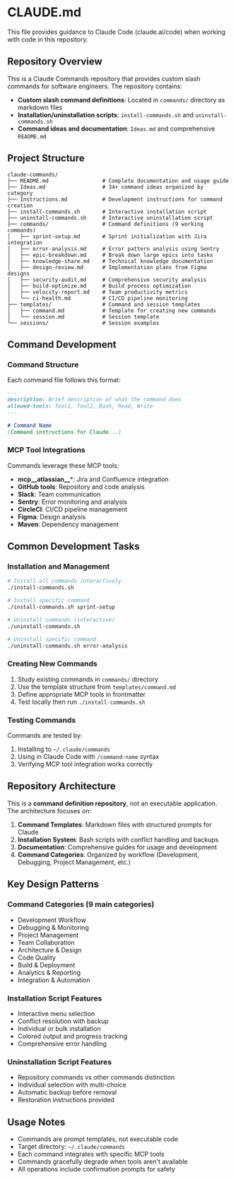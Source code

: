 # CLAUDE.md

This file provides guidance to Claude Code (claude.ai/code) when working with code in this repository.

## Repository Overview

This is a Claude Commands repository that provides custom slash commands for software engineers. The repository contains:

- **Custom slash command definitions**: Located in `commands/` directory as markdown files
- **Installation/uninstallation scripts**: `install-commands.sh` and `uninstall-commands.sh`
- **Command ideas and documentation**: `Ideas.md` and comprehensive `README.md`

## Project Structure

```
claude-commands/
├── README.md                 # Complete documentation and usage guide
├── Ideas.md                  # 34+ command ideas organized by category
├── Instructions.md           # Development instructions for command creation
├── install-commands.sh       # Interactive installation script
├── uninstall-commands.sh     # Interactive uninstallation script
├── commands/                 # Command definitions (9 working commands)
│   ├── sprint-setup.md       # Sprint initialization with Jira integration
│   ├── error-analysis.md     # Error pattern analysis using Sentry
│   ├── epic-breakdown.md     # Break down large epics into tasks
│   ├── knowledge-share.md    # Technical knowledge documentation
│   ├── design-review.md      # Implementation plans from Figma designs
│   ├── security-audit.md     # Comprehensive security analysis
│   ├── build-optimize.md     # Build process optimization
│   ├── velocity-report.md    # Team productivity metrics
│   └── ci-health.md          # CI/CD pipeline monitoring
├── templates/                # Command and session templates
│   ├── command.md            # Template for creating new commands
│   └── session.md            # Session template
└── sessions/                 # Session examples
```

## Command Development

### Command Structure
Each command file follows this format:
```markdown
---
description: Brief description of what the command does
allowed-tools: Tool1, Tool2, Bash, Read, Write
---

# Command Name
[Command instructions for Claude...]
```

### MCP Tool Integrations
Commands leverage these MCP tools:
- **mcp__atlassian__***: Jira and Confluence integration
- **GitHub tools**: Repository and code analysis
- **Slack**: Team communication
- **Sentry**: Error monitoring and analysis
- **CircleCI**: CI/CD pipeline management
- **Figma**: Design analysis
- **Maven**: Dependency management

## Common Development Tasks

### Installation and Management
```bash
# Install all commands interactively
./install-commands.sh

# Install specific command
./install-commands.sh sprint-setup

# Uninstall commands (interactive)
./uninstall-commands.sh

# Uninstall specific command
./uninstall-commands.sh error-analysis
```

### Creating New Commands
1. Study existing commands in `commands/` directory
2. Use the template structure from `templates/command.md`
3. Define appropriate MCP tools in frontmatter
4. Test locally then run `./install-commands.sh`

### Testing Commands
Commands are tested by:
1. Installing to `~/.claude/commands`
2. Using in Claude Code with `/command-name` syntax
3. Verifying MCP tool integration works correctly

## Repository Architecture

This is a **command definition repository**, not an executable application. The architecture focuses on:

1. **Command Templates**: Markdown files with structured prompts for Claude
2. **Installation System**: Bash scripts with conflict handling and backups
3. **Documentation**: Comprehensive guides for usage and development
4. **Command Categories**: Organized by workflow (Development, Debugging, Project Management, etc.)

## Key Design Patterns

### Command Categories (9 main categories)
- Development Workflow
- Debugging & Monitoring  
- Project Management
- Team Collaboration
- Architecture & Design
- Code Quality
- Build & Deployment
- Analytics & Reporting
- Integration & Automation

### Installation Script Features
- Interactive menu selection
- Conflict resolution with backup
- Individual or bulk installation
- Colored output and progress tracking
- Comprehensive error handling

### Uninstallation Script Features
- Repository commands vs other commands distinction
- Individual selection with multi-choice
- Automatic backup before removal
- Restoration instructions provided

## Usage Notes

- Commands are prompt templates, not executable code
- Target directory: `~/.claude/commands`
- Each command integrates with specific MCP tools
- Commands gracefully degrade when tools aren't available
- All operations include confirmation prompts for safety